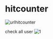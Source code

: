 # hitcounter

![urlhitcounter](https://user-images.githubusercontent.com/112774001/217619000-f6a96190-cd3e-4f43-ac20-45312e6760ef.jpg)

check all user
![1](https://user-images.githubusercontent.com/112774001/217618813-121d7129-f975-445f-99b0-35d045a38e86.jpg)
